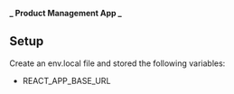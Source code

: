 **_ Product Management App _**

## Setup

Create an env.local file and stored the following variables:

- REACT_APP_BASE_URL
